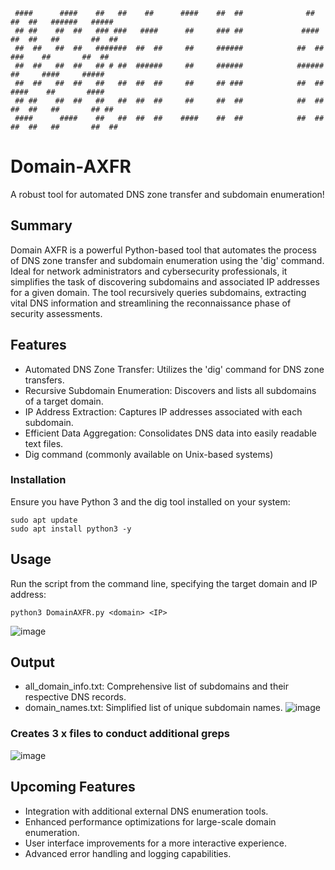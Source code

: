```
 ####      ####    ##   ##    ##      ####    ##  ##              ##     ##  ##   ######   #####   
 ## ##    ##  ##   ### ###   ####      ##     ### ##             ####    ##  ##   ##       ##  ##  
 ##  ##   ##  ##   #######  ##  ##     ##     ######            ##  ##     ###    ##       ##  ##  
 ##  ##   ##  ##   ## # ##  ######     ##     ######            ######     ##     ####     #####   
 ##  ##   ##  ##   ##   ##  ##  ##     ##     ## ###            ##  ##    ####    ##       ####    
 ## ##    ##  ##   ##   ##  ##  ##     ##     ##  ##            ##  ##   ##  ##   ##       ## ##   
 ####      ####    ##   ##  ##  ##    ####    ##  ##            ##  ##   ##  ##   ##       ##  ##
```
# Domain-AXFR

A robust tool for automated DNS zone transfer and subdomain enumeration!

## Summary
Domain AXFR is a powerful Python-based tool that automates the process of DNS zone transfer and subdomain enumeration using the 'dig' command. Ideal for network administrators and cybersecurity professionals, it simplifies the task of discovering subdomains and associated IP addresses for a given domain. The tool recursively queries subdomains, extracting vital DNS information and streamlining the reconnaissance phase of security assessments.

## Features
- Automated DNS Zone Transfer: Utilizes the 'dig' command for DNS zone transfers.
- Recursive Subdomain Enumeration: Discovers and lists all subdomains of a target domain.
- IP Address Extraction: Captures IP addresses associated with each subdomain.
- Efficient Data Aggregation: Consolidates DNS data into easily readable text files.
- Dig command (commonly available on Unix-based systems)


### Installation
Ensure you have Python 3 and the dig tool installed on your system:
```
sudo apt update
sudo apt install python3 -y
```
## Usage
Run the script from the command line, specifying the target domain and IP address:
```
python3 DomainAXFR.py <domain> <IP>
```
![image](https://github.com/csb21jb/Domain-AXFR/assets/94072917/2ea69b13-7093-4119-a19b-ed646c81bae6)

## Output
- all_domain_info.txt: Comprehensive list of subdomains and their respective DNS records.
- domain_names.txt: Simplified list of unique subdomain names.
![image](https://github.com/csb21jb/Domain-AXFR/assets/94072917/c98cd558-e5f5-4f09-82c9-de3046da8ff2)

### Creates 3 x files to conduct additional greps
![image](https://github.com/csb21jb/Domain-AXFR/assets/94072917/10678312-c6c7-453b-93a9-23078e27d776)

## Upcoming Features
- Integration with additional external DNS enumeration tools.
- Enhanced performance optimizations for large-scale domain enumeration.
- User interface improvements for a more interactive experience.
- Advanced error handling and logging capabilities.
